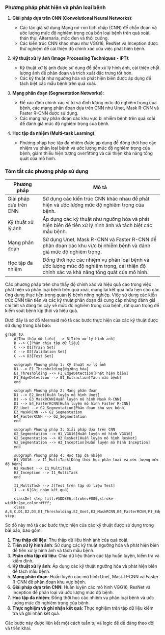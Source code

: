 

### Phương pháp phát hiện và phân loại bệnh

1. **Giải pháp dựa trên CNN (Convolutional Neural Networks)**:
   - Các tác giả sử dụng Mạng nơ-ron tích chập (CNN) để chẩn đoán và ước lượng mức độ nghiêm trọng của bốn loại bệnh trên quả xoài: thán thư, Alternaria, mốc đen và thối cuống.
   - Các kiến trúc CNN khác nhau như VGG16, ResNet và Inception được thử nghiệm để cải thiện độ chính xác của việc phát hiện bệnh.

2. **Kỹ thuật xử lý ảnh (Image Processing Techniques - IPT)**:
   - Kỹ thuật xử lý ảnh được sử dụng để tiền xử lý hình ảnh, cải thiện chất lượng ảnh để phân đoạn và trích xuất đặc trưng tốt hơn.
   - Các kỹ thuật như ngưỡng hóa và phát hiện biên được áp dụng để tách biệt các mẫu bệnh trên quả xoài.

3. **Mạng phân đoạn (Segmentation Networks)**:
   - Để xác định chính xác vị trí và định lượng mức độ nghiêm trọng của bệnh, các mạng phân đoạn dựa trên CNN như Unet, Mask R-CNN và Faster R-CNN được sử dụng.
   - Các mạng này phân đoạn các khu vực bị nhiễm bệnh trên quả xoài để đánh giá mức độ nghiêm trọng của bệnh.

4. **Học tập đa nhiệm (Multi-task Learning)**:
   - Phương pháp học tập đa nhiệm được áp dụng để đồng thời học các nhiệm vụ phân loại bệnh và ước lượng mức độ nghiêm trọng của bệnh, giảm thiểu hiện tượng overfitting và cải thiện khả năng tổng quát của mô hình.

### Tóm tắt các phương pháp sử dụng

| Phương pháp                    | Mô tả                                                                                                    |
|--------------------------------|----------------------------------------------------------------------------------------------------------|
| Giải pháp dựa trên CNN         | Sử dụng các kiến trúc CNN khác nhau để phát hiện và ước lượng mức độ nghiêm trọng của bệnh.             |
| Kỹ thuật xử lý ảnh             | Áp dụng các kỹ thuật như ngưỡng hóa và phát hiện biên để tiền xử lý hình ảnh và tách biệt các mẫu bệnh. |
| Mạng phân đoạn                 | Sử dụng Unet, Mask R-CNN và Faster R-CNN để phân đoạn các khu vực bị nhiễm bệnh và đánh giá mức độ nghiêm trọng. |
| Học tập đa nhiệm               | Đồng thời học các nhiệm vụ phân loại bệnh và ước lượng mức độ nghiêm trọng, cải thiện độ chính xác và khả năng tổng quát của mô hình. |

Các phương pháp trên cho thấy độ chính xác và hiệu quả cao trong việc phát hiện và phân loại bệnh trên quả xoài, mang lại kết quả hứa hẹn cho các ứng dụng thực tiễn trong quản lý bệnh nông nghiệp. Việc sử dụng các kiến trúc CNN tiên tiến và các kỹ thuật phân đoạn đã cung cấp những đánh giá chi tiết và đáng tin cậy về mức độ nghiêm trọng của bệnh, rất quan trọng để kiểm soát bệnh kịp thời và hiệu quả.

Dưới đây là sơ đồ Mermaid mô tả các bước thực hiện của các kỹ thuật được sử dụng trong bài báo:

```mermaid
graph TD;
    A[Thu thập dữ liệu] --> B[Tiền xử lý hình ảnh]
    B --> C[Phân chia tập dữ liệu]
    C --> D1[Train Set]
    C --> D2[Validation Set]
    C --> D3[Test Set]

    subgraph Phương pháp 1: Kỹ thuật xử lý ảnh
    D1 --> E1_Thresholding[Ngưỡng hóa]
    E1_Thresholding --> F1_EdgeDetection[Phát hiện biên]
    F1_EdgeDetection --> G1_Extraction[Tách mẫu bệnh]
    end

    subgraph Phương pháp 2: Mạng phân đoạn
    D1 --> E2_Unet[Huấn luyện mô hình Unet]
    D1 --> E3_MaskRCNN[Huấn luyện mô hình Mask R-CNN]
    D1 --> E4_FasterRCNN[Huấn luyện mô hình Faster R-CNN]
    E2_Unet --> G2_Segmentation[Phân đoạn khu vực bệnh]
    E3_MaskRCNN --> G2_Segmentation
    E4_FasterRCNN --> G2_Segmentation
    end

    subgraph Phương pháp 3: Giải pháp dựa trên CNN
    G2_Segmentation --> H1_VGG16[Huấn luyện mô hình VGG16]
    G2_Segmentation --> H2_ResNet[Huấn luyện mô hình ResNet]
    G2_Segmentation --> H3_Inception[Huấn luyện mô hình Inception]
    end

    subgraph Phương pháp 4: Học tập đa nhiệm
    H1_VGG16 --> I1_MultiTask[Đồng thời học phân loại và ước lượng mức độ bệnh]
    H2_ResNet --> I1_MultiTask
    H3_Inception --> I1_MultiTask
    end

    I1_MultiTask --> J[Test trên tập dữ liệu Test]
    J --> K[Ghi nhận kết quả]

    classDef step fill:#ADD8E6,stroke:#000,stroke-width:2px,color:#fff;
    class A,B,C,D1,D2,D3,E1_Thresholding,E2_Unet,E3_MaskRCNN,E4_FasterRCNN,F1_EdgeDetection,G1_Extraction,G2_Segmentation,H1_VGG16,H2_ResNet,H3_Inception,I1_MultiTask,J,K step;
```

Sơ đồ này mô tả các bước thực hiện của các kỹ thuật được sử dụng trong bài báo, bao gồm:

1. **Thu thập dữ liệu**: Thu thập dữ liệu hình ảnh của quả xoài.
2. **Tiền xử lý hình ảnh**: Sử dụng các kỹ thuật ngưỡng hóa và phát hiện biên để tiền xử lý hình ảnh và tách mẫu bệnh.
3. **Phân chia tập dữ liệu**: Chia dữ liệu thành các tập huấn luyện, kiểm tra và kiểm định.
4. **Kỹ thuật xử lý ảnh**: Áp dụng các kỹ thuật ngưỡng hóa và phát hiện biên để tách mẫu bệnh.
5. **Mạng phân đoạn**: Huấn luyện các mô hình Unet, Mask R-CNN và Faster R-CNN để phân đoạn khu vực bệnh.
6. **Giải pháp dựa trên CNN**: Huấn luyện các mô hình VGG16, ResNet và Inception để phân loại và ước lượng mức độ bệnh.
7. **Học tập đa nhiệm**: Đồng thời học các nhiệm vụ phân loại bệnh và ước lượng mức độ nghiêm trọng của bệnh.
8. **Thực nghiệm và ghi nhận kết quả**: Thực nghiệm trên tập dữ liệu kiểm tra và ghi nhận kết quả.

Các bước này được liên kết một cách tuần tự và logic để dễ dàng theo dõi và triển khai.